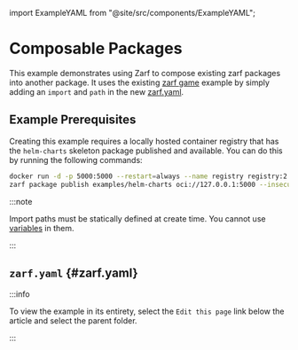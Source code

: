 import ExampleYAML from "@site/src/components/ExampleYAML";

# Composable Packages

This example demonstrates using Zarf to compose existing zarf packages into another package.  It uses the existing [zarf game](../dos-games/) example by simply adding an `import` and `path` in the new [zarf.yaml](zarf.yaml).

## Example Prerequisites

Creating this example requires a locally hosted container registry that has the `helm-charts` skeleton package published and available. You can do this by running the following commands:

```bash
docker run -d -p 5000:5000 --restart=always --name registry registry:2
zarf package publish examples/helm-charts oci://127.0.0.1:5000 --insecure
```

:::note

Import paths must be statically defined at create time.  You cannot use [variables](../variables/) in them.

:::

## `zarf.yaml` {#zarf.yaml}

:::info

To view the example in its entirety, select the `Edit this page` link below the article and select the parent folder.

:::

<ExampleYAML example="composable-packages" showLink={false} />
